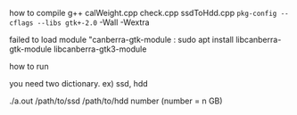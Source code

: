 how to compile
g++ calWeight.cpp check.cpp ssdToHdd.cpp `pkg-config --cflags --libs gtk+-2.0` -Wall -Wextra


failed to load module "canberra-gtk-module : 
sudo apt install libcanberra-gtk-module libcanberra-gtk3-module

how to run

you need two dictionary.
ex) ssd, hdd

./a.out /path/to/ssd /path/to/hdd number
(number = n GB)
